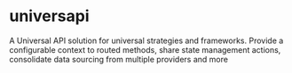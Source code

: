 # universapi
A Universal API solution for universal strategies and frameworks. Provide a configurable context to routed methods, share state management actions, consolidate data sourcing from multiple providers and more
